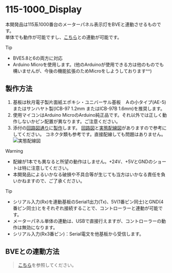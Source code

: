 # 115-1000_Display
本開発品は115系1000番台のメーターパネル表示灯をBVEと連動させるものです。  
単体でも動作が可能ですし、[こちら](@GraphTechKEN/MC53_ME38_VM)との連動が可能です。

> [!TIP]
>- BVE5.8と6の両方に対応
>- Arduino Microを使用します。(他のArduinoが使用できる方は他のものでも構いませんが、今後の機能拡張のためMicroをしようしております^^)

## 製作方法
1. 基板は秋月電子製片面紙エポキシ・ユニバーサル基板　Ａの小タイプ(AE-5)またはサンハヤト製(ICB-97 1.2mm またはICB-97B 1.6mm)を推奨します。
2. 使用マイコンはArduino MicroのArduino純正品です。それ以外では正しく動作しないかピン配置が異なります。ご注意ください。
4. 添付の[回路図通り](115-1000_Display_6.0.0.4.pdf)に[製作](115-1000_Display_6.0.0.4.png)します。
   [回路図](115-1000_Display_6.0.0.4.pdf)と[実態配線図](115-1000_Display_6.0.0.4.7.png)がありますので参考にしてください。
   コネクタ類も参考です。直接配線しても問題はありません。
   ![実態配線図](https://github.com/GraphTechKEN/115-1000_Display/blob/main/115-1000_Display_6.0.0.4.png)

> [!WARNING]
>- 配線が1本でも異なると所望の動作はしません。+24V、+5VとGNDのショートは特に注意してください。
>- 本開発品によるいかなる破損や不具合等が生じても当方はいかなる責任を負いかねますので、ご了承ください。

> [!TIP]
>- シリアル入力(Rx)を連動基板のSerial1出力(Tx)、5V(1番ピン同士)とGND(4番ピン同士)とをそれぞれ接続することで、コントローラーと連動が可能です。
>- メーターパネル単体の連動は、USBで直接行えますが、コントローラーの動作は無効になります。
>- シリアル入力(Rx3番ピン)：Serial電文を他基板から受信します。

## BVEとの連動方法
> [こちら](https://github.com/GraphTechKEN/SerialOutputEx)を参照してください。
